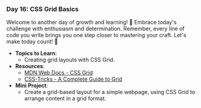 ### **Day 16: CSS Grid Basics**

Welcome to another day of growth and learning! 🚀 Embrace today's challenge with enthusiasm and determination. Remember, every line of code you write brings you one step closer to mastering your craft. Let's make today count! 💪

- **Topics to Learn**:
  - Creating grid layouts with CSS Grid.
- **Resources**:
  - [MDN Web Docs - CSS Grid](https://developer.mozilla.org/en-US/docs/Learn/CSS/CSS_layout/Grids)
  - [CSS-Tricks - A Complete Guide to Grid](https://css-tricks.com/snippets/css/complete-guide-grid/)
- **Mini Project**:
  - Create a grid-based layout for a simple webpage, using CSS Grid to arrange content in a grid format.
